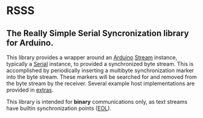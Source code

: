 # RSSS

The Really Simple Serial Syncronization library for Arduino.
------------------------------------------------------------

This library provides a wrapper around an
[Arduino](https://www.arduino.cc/)
[Stream](https://www.arduino.cc/reference/en/language/functions/communication/stream/)
instance, typically a
[Serial](https://www.arduino.cc/reference/en/language/functions/communication/serial/)
instance, to provided a synchronized byte stream. This is accomplished by
periodically inserting a multibyte synchronization marker into the byte stream.
These markers will be searched for and removed from the byte stream by the
receiver. Several example host implementations are provided in
[extras](https://github.com/AngryMeenky/RSSS/tree/main/extras).

This library is intended for **binary** communications only, as text streams
have builtin synchronization points ([EOL](https://en.wikipedia.org/wiki/Newline)).
